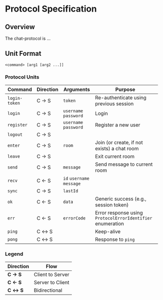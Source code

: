 # Protocol Specification

## Overview

The chat-protocol is ...

## Unit Format

```text
<command> [arg1 [arg2 ...]]
```

### Protocol Units

<!-- TODO: check this later -->

| Command       | Direction | Arguments                 | Purpose                                                    |
| ------------- | --------- | ------------------------- | ---------------------------------------------------------- |
| `login-token` | C → S     | `token`                   | Re-authenticate using previous session                     |
| `login`       | C → S     | `username` `password`     | Login                                                      |
| `register`    | C → S     | `username` `password`     | Register a new user                                        |
| `logout`      | C → S     |                           |                                                            |
| `enter`       | C → S     | `room`                    | Join (or create, if not exists) a chat room                |
| `leave`       | C → S     |                           | Exit current room                                          |
| `send`        | C → S     | `message`                 | Send message to current room                               |
| `recv`        | C ← S     | `id` `username` `message` |                                                            |
| `sync`        | C → S     | `lastId`                  |                                                            |
| `ok`          | C ← S     | `data`                    | Generic success (e.g., session token)                      |
| `err`         | C ← S     | `errorCode`               | Error response using `ProtocolErrorIdentifier` enumeration |
| `ping`        | C ↔ S     |                           | Keep-alive                                                 |
| `pong`        | C ↔ S     |                           | Response to `ping`                                         |

### Legend

| Direction | Flow             |
| --------- | ---------------- |
| **C → S** | Client to Server |
| **C ← S** | Server to Client |
| **C ↔ S** | Bidirectional    |
